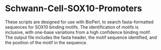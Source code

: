 # Schwann-Cell-SOX10-Promoters

These scripts are designed for use with BioPerl, to search fasta-formatted sequences for SOX10 binding motifs. The identification of motifs is inclusive, with one-base variations from a high confidence binding motif. The output file includes the fasta header, the motif sequence identified, and the position of the motif in the sequence.
